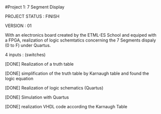 #Project 1: 7 Segment Display

PROJECT STATUS : FINISH 

VERSION : 01 

With an electronics board created by the ETML-ES School and equiped with a FPGA, realization of logic schemtatics concerning the 7 Segments dispaly (0 to F) under Quartus.

4 inputs : (switches)

[DONE] Realization of a truth table

[DONE] simplification of the truth table by Karnaugh table and found the logic equation

[DONE] Realization of logic schematics (Quartus)

[DONE] Simulation with Quartus

[DONE] realization VHDL code according the Karnaugh Table
